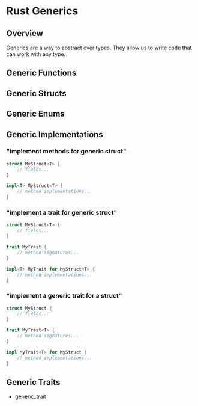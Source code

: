 # Rust Generics

## Overview

Generics are a way to abstract over types. They allow us to write code that can work with any type.

## Generic Functions

## Generic Structs

## Generic Enums

## Generic Implementations

### "implement methods for generic struct"

```rust
struct MyStruct<T> {
    // fields...
}

impl<T> MyStruct<T> {
    // method implementations...
}
```

### "implement a trait for generic struct"

```rust
struct MyStruct<T> {
    // fields...
}

trait MyTrait {
    // method signatures...
}

impl<T> MyTrait for MyStruct<T> {
    // method implementations...
}
```

### "implement a generic trait for a struct"

```rust
struct MyStruct {
    // fields...
}

trait MyTrait<T> {
    // method signatures...
}

impl MyTrait<T> for MyStruct {
    // method implementations...
}
```

## Generic Traits

- [generic_trait](./generic_trait.rs)
